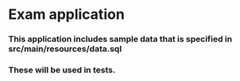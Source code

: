 # Exam application


### This application includes sample data that is specified in src/main/resources/data.sql
### These will be used in tests.

